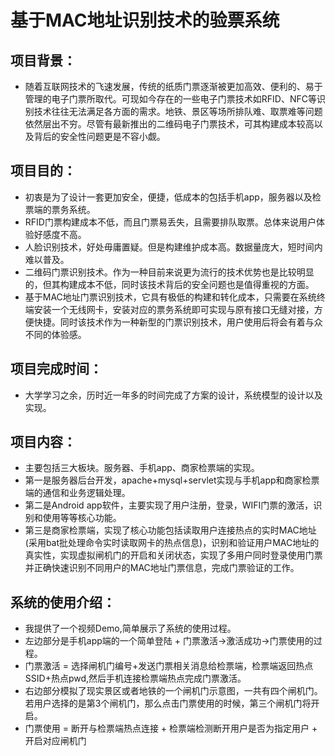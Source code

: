 # 基于MAC地址识别技术的验票系统

## 项目背景：
  -  随着互联网技术的飞速发展，传统的纸质门票逐渐被更加高效、便利的、易于管理的电子门票所取代。可现如今存在的一些电子门票技术如RFID、NFC等识别技术往往无法满足各方面的需求。地铁、景区等场所排队难、取票难等问题依然层出不穷。尽管有最新推出的二维码电子门票技术，可其构建成本较高以及背后的安全性问题更是不容小觑。

## 项目目的：
  
 - 初衷是为了设计一套更加安全，便捷，低成本的包括手机app，服务器以及检票端的票务系统。
 - RFID门票构建成本不低，而且门票易丢失，且需要排队取票。总体来说用户体验好感度不高。
 - 人脸识别技术，好处毋庸置疑。但是构建维护成本高。数据量庞大，短时间内难以普及。
 - 二维码门票识别技术。作为一种目前来说更为流行的技术优势也是比较明显的，但其构建成本不低，同时该技术背后的安全问题也是值得重视的方面。
 - 基于MAC地址门票识别技术，它具有极低的构建和转化成本，只需要在系统终端安装一个无线网卡，安装对应的票务系统即可实现与原有接口无缝对接，方便快捷。同时该技术作为一种新型的门票识别技术，用户使用后将会有着与众不同的体验感。

## 项目完成时间：
 - 大学学习之余，历时近一年多的时间完成了方案的设计，系统模型的设计以及实现。

## 项目内容：
 - 主要包括三大板块。服务器、手机app、商家检票端的实现。
 -  第一是服务器后台开发，apache+mysql+servlet实现与手机app和商家检票端的通信和业务逻辑处理。
 -  第二是Android app软件，主要实现了用户注册，登录，WIFI门票的激活，识别和使用等等核心功能。 
 -  第三是商家检票端，实现了核心功能包括读取用户连接热点的实时MAC地址(采用bat批处理命令实时读取网卡的热点信息)，识别和验证用户MAC地址的真实性，实现虚拟闸机门的开启和关闭状态，实现了多用户同时登录使用门票并正确快速识别不同用户的MAC地址门票信息，完成门票验证的工作。
  
## 系统的使用介绍：
 - 我提供了一个视频Demo,简单展示了系统的使用过程。
 - 左边部分是手机app端的一个简单登陆 + 门票激活->激活成功->门票使用的过程。   
 - 门票激活 = 选择闸机门编号+发送门票相关消息给检票端，检票端返回热点SSID+热点pwd,然后手机连接检票端热点完成门票激活。
 - 右边部分模拟了现实景区或者地铁的一个闸机门示意图，一共有四个闸机门。若用户选择的是第3个闸机门，那么点击门票使用的时候，第三个闸机门将开启。
 - 门票使用 = 断开与检票端热点连接 + 检票端检测断开用户是否为指定用户 + 开启对应闸机门 
